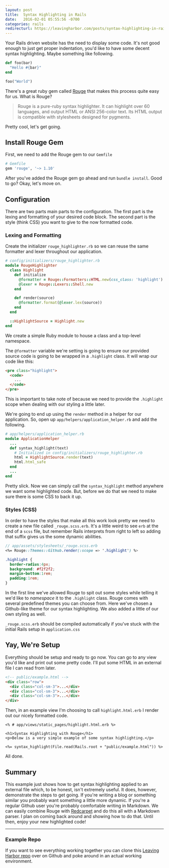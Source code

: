 ```yaml
---
layout: post
title:  Syntax Highlighting in Rails
date:   2016-02-01 05:55:56 -0700
categories: rails
redirecturl: https://leavingharbor.com/posts/syntax-highlighting-in-rails
---
```


Your Rails driven website has the need to display some code. It's not good enough to just get proper indentation, you'd like to have some decent syntax highlighting. Maybe something like following.

```ruby
def foo(bar)
  "Hello #{bar}"
end

foo("World")
```

There's a great ruby gem called [Rouge](https://github.com/jneen/rouge) that makes this process quite easy for us. What is Rouge?

> Rouge is a pure-ruby syntax highlighter. It can highlight over 60 languages, and output HTML or ANSI 256-color text. Its HTML output is compatible with stylesheets designed for pygments.

Pretty cool, let's get going.

## Install Rouge Gem

First, we need to add the Rouge gem to our `Gemfile`

```ruby
# Gemfile  
gem 'rouge', '~> 1.10'
```

After you've added the Rouge gem go ahead and run `bundle install`. Good to go? Okay, let's move on.

## Configuration

There are two parts main parts to the configuration. The first part is the lexing and formatting of your desired code block. The second part is the style (think CSS) you want to give to the now formatted code.

### Lexing and Formatting

Create the initializer `rouge_highlighter.rb` so we can reuse the same formatter and lexer throughout our application.

```ruby
# config/initializers/rouge_highlighter.rb
module RougeHighlighter
  class Highlight
    def initialize
      @formatter = Rouge::Formatters::HTML.new(css_class: 'highlight')
      @lexer = Rouge::Lexers::Shell.new
    end

    def render(source)
      @formatter.format(@lexer.lex(source))
    end
  end

  ::HighlightSource = Highlight.new
end

```

We create a simple Ruby module to house a class and a top-level namespace.

The `@formatter` variable we're setting is going to ensure our provided source code is going to be wrapped in a `.highlight` class. It will wrap our code like this:

```html
<pre class="highlight">
  <code>
    ...
  </code>
</pre>
```

This is important to take note of because we need to provide the `.highlight` scope when dealing with our styling a little later.

We're going to end up using the `render` method in a helper for our application. So, open up `app/helpers/application_helper.rb` and add the following.

```ruby
# app/helpers/application_helper.rb
module ApplicationHelper
  ...
  def syntax_highlight(text)
    # Initialized in config/initializers/rouge_highlighter.rb
    html = HighlightSource.render(text)
    html.html_safe
  end
  ...
end

```

Pretty slick. Now we can simply call the `syntax_highlight` method anywhere we want some highlighted code. But, before we do that we need to make sure there is some CSS to back it up.


### Styles (CSS)

In order to have the styles that make all this work look pretty we need to create a new file called `_rouge.scss.erb`. It's a little weird to see `erb` at the end of a `scss` file, but remember Rails interprets from right to left so adding that suffix gives us the some dynamic abilities.

```scss
// app/assets/stylesheets/_rouge.scss.erb
<%= Rouge::Themes::Github.render(:scope => '.highlight') %>

.highlight {
  border-radius:4px;
  background: #f2f2f2;
  margin-bottom:1rem;
  padding:1rem;
}
```

In the first line we've allowed Rouge to spit out some styles while telling it we'd like to *namespace* it to the `.highlight` class. Rouge comes with several predefined themes you can choose from. Here we've chosen a Github-like theme for our syntax highlighting. We also added a little of our own styling as well.

`_rouge.scss.erb` should be compiled automatically if you've stuck with the initial Rails setup in `application.css`

## Yay, We're Setup

Everything should be setup and ready to go now. You can go to any view you'd like and print out some pretty code. I'll put some HTML in an external file I can read from later.

```html
<!-- public/example.html -->
<div class="row">
  <div class="col-sm-3">...</div>
  <div class="col-sm-3">...</div>
  <div class="col-sm-3">...</div>
</div>
```

Then, in an example view I'm choosing to call `highlight.html.erb` I render out our nicely formatted code.

```erb
<% # app/views/static_pages/highlight.html.erb %>

<h1>Syntax Highlighting with Rouge</h1>
<p>Below is a very simple example of some syntax highlighting.</p>

<%= syntax_highlight(File.read(Rails.root + "public/example.html")) %>
```

All done.

## Summary

This example just shows how to get syntax highlighting applied to an external file which, to be honest, isn't extremely useful. It does, however, demonstrate the steps to get going. If you're writing a blog or something similar you probably want something a little more dynamic. If you're a regular Github user you're probably comfortable writing in Markdown. We can easily combine Rouge with [Redcarpet](https://github.com/vmg/redcarpet) and do this all with a Markdown parser. I plan on coming back around and showing how to do that. Until then, enjoy your new highlighted code!

___

### Example Repo

If you want to see everything working together you can clone this [Leaving Harbor repo](https://github.com/leavingharbor/syntax-highlight-example) over on Github and poke around in an actual working environment.
